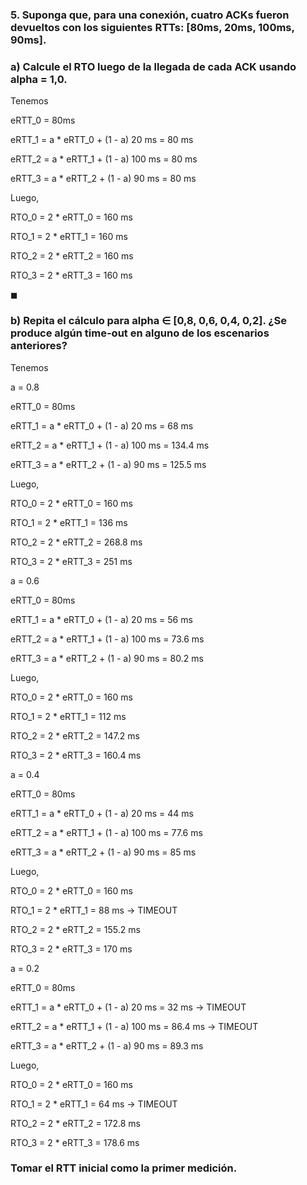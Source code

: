 ### 5. Suponga que, para una conexión, cuatro ACKs fueron devueltos con los siguientes RTTs: [80ms, 20ms, 100ms, 90ms]. 

### a) Calcule el RTO luego de la llegada de cada ACK usando alpha = 1,0. 

Tenemos 

eRTT_0 = 80ms

eRTT_1 = a * eRTT_0 + (1 - a) 20 ms = 80 ms

eRTT_2 = a * eRTT_1 + (1 - a) 100 ms = 80 ms

eRTT_3 = a * eRTT_2 + (1 - a) 90 ms = 80 ms

Luego,

RTO_0 = 2 * eRTT_0 = 160 ms

RTO_1 = 2 * eRTT_1 = 160 ms

RTO_2 = 2 * eRTT_2 = 160 ms

RTO_3 = 2 * eRTT_3 = 160 ms

$\blacksquare$


### b) Repita el cálculo para alpha ∈ [0,8, 0,6, 0,4, 0,2]. ¿Se produce algún time-out en alguno de los escenarios anteriores? 

Tenemos 

a = 0.8 

eRTT_0 = 80ms

eRTT_1 = a * eRTT_0 + (1 - a) 20 ms = 68 ms

eRTT_2 = a * eRTT_1 + (1 - a) 100 ms = 134.4 ms

eRTT_3 = a * eRTT_2 + (1 - a) 90 ms = 125.5 ms

Luego,

RTO_0 = 2 * eRTT_0 = 160 ms

RTO_1 = 2 * eRTT_1 = 136 ms

RTO_2 = 2 * eRTT_2 = 268.8 ms

RTO_3 = 2 * eRTT_3 = 251 ms


a = 0.6 


eRTT_0 = 80ms

eRTT_1 = a * eRTT_0 + (1 - a) 20 ms = 56 ms

eRTT_2 = a * eRTT_1 + (1 - a) 100 ms = 73.6 ms

eRTT_3 = a * eRTT_2 + (1 - a) 90 ms = 80.2 ms

Luego,

RTO_0 = 2 * eRTT_0 = 160 ms

RTO_1 = 2 * eRTT_1 = 112 ms

RTO_2 = 2 * eRTT_2 = 147.2 ms

RTO_3 = 2 * eRTT_3 = 160.4 ms


a = 0.4

eRTT_0 = 80ms

eRTT_1 = a * eRTT_0 + (1 - a) 20 ms = 44 ms

eRTT_2 = a * eRTT_1 + (1 - a) 100 ms = 77.6 ms

eRTT_3 = a * eRTT_2 + (1 - a) 90 ms = 85 ms

Luego,

RTO_0 = 2 * eRTT_0 = 160 ms

RTO_1 = 2 * eRTT_1 = 88 ms -> TIMEOUT

RTO_2 = 2 * eRTT_2 = 155.2 ms

RTO_3 = 2 * eRTT_3 = 170 ms


a = 0.2 

eRTT_0 = 80ms

eRTT_1 = a * eRTT_0 + (1 - a) 20 ms = 32 ms -> TIMEOUT

eRTT_2 = a * eRTT_1 + (1 - a) 100 ms = 86.4 ms -> TIMEOUT

eRTT_3 = a * eRTT_2 + (1 - a) 90 ms = 89.3 ms 

Luego,

RTO_0 = 2 * eRTT_0 = 160 ms

RTO_1 = 2 * eRTT_1 = 64 ms -> TIMEOUT

RTO_2 = 2 * eRTT_2 = 172.8 ms

RTO_3 = 2 * eRTT_3 = 178.6 ms


### Tomar el RTT inicial como la primer medición.
